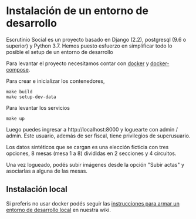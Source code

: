 # Instalación de un entorno de desarrollo

Escrutinio Social es un proyecto basado en Django (2.2), postgresql (9.6 o superior) y Python 3.7.
Hemos puesto esfuerzo en simplificar todo lo posible el setup de un entorno de desarrollo

Para levantar el proyecto necesitamos contar con [docker](https://docs.docker.com/engine/installation/) y [docker-compose](https://docs.docker.com/compose/install/).

Para crear e inicializar los contenedores,

```
make build
make setup-dev-data
```

Para levantar los servicios

```
make up
```

Luego puedes ingresar a http://localhost:8000 y loguearte con admin / admin. Este usuario, además de ser fiscal, tiene privilegios de superusuario.

Los datos sintéticos que se cargan es una elección ficticia con tres opciones, 8 mesas (mesa 1 a 8) divididas en 2 secciones y 4 circuitos.

Una vez logueado, podés subir imágenes desde la opción "Subir actas" y asociarlas a alguna de las mesas.


## Instalación local

Si preferís no usar docker podés seguir las [instrucciones para armar un entorno de desarrollo local](https://github.com/OpenDataCordoba/escrutinio-social/wiki/Instalaci%C3%B3n-de-un-entorno-de-desarrollo-local
) en nuestra wiki.




